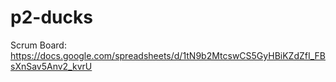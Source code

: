 # p2-ducks

Scrum Board:
https://docs.google.com/spreadsheets/d/1tN9b2MtcswCS5GyHBiKZdZfI_FBsXnSav5Anv2_kvrU
